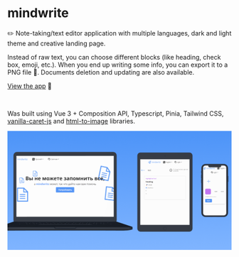# mindwrite

:pencil2: Note-taking/text editor application with multiple languages, dark and light theme and creative landing page.

Instead of raw text, you can choose different blocks (like heading, check box, emoji, etc.). When you end up writing some info, you can export it to a PNG file :floppy_disk:. Documents deletion and updating are also available.

[View the app](https://mindwritee.netlify.app/) :eyes:

⠀

Was built using Vue 3 + Composition API, Typescript, Pinia, Tailwind CSS, [vanilla-caret-js](https://github.com/abhas9/vanilla-caret-js) and [html-to-image](https://github.com/bubkoo/html-to-image) libraries.

![Application preview](https://github.com/crucials/mindwrite/blob/master/preview.png)
